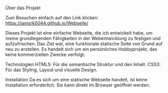Über das Projekt 

Zum Besuchen einfach auf den Link klicken:
https://iamsrk0044.github.io/Webseite/

Dieses Projekt ist eine einfache Webseite, die ich entwickelt habe, um meine grundlegenden Fähigkeiten in der Webentwicklung zu festigen und aufzufrischen. Das Ziel war, eine funktionale statische Seite von Grund auf neu zu erstellen. Es handelt sich um ein persönliches Hobbyprojekt, das keine kommerziellen Zwecke verfolgt.

Technologien
HTML5: Für die semantische Struktur und den Inhalt.
CSS3: Für das Styling, Layout und visuelle Design.

Installation
Da es sich um eine statische Webseite handelt, ist keine Installation erforderlich. Sie kann direkt im Browser geöffnet werden.
